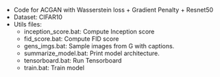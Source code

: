 * Code for ACGAN with Wasserstein loss + Gradient Penalty + Resnet50 
* Dataset: CIFAR10
* Utils files:
    * inception_score.bat: Compute Inception score
    * fid_score.bat: Compute FID score
    * gens_imgs.bat: Sample images from G with captions.
    * summarize_model.bat: Print model architecture. 
    * tensorboard.bat: Run Tensorboard
    * train.bat: Train model

